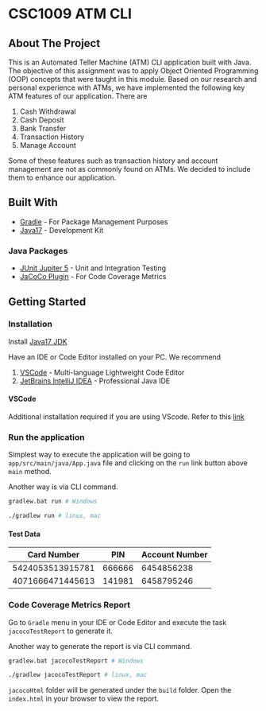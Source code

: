 # CSC1009 ATM CLI

## About The Project

This is an Automated Teller Machine (ATM) CLI application built with Java. The objective of this assignment was to apply Object Oriented Programming (OOP) concepts that were taught in this module. Based on our research and personal experience with ATMs, we have implemented the following key ATM features of our application. There are

1. Cash Withdrawal
2. Cash Deposit
3. Bank Transfer
4. Transaction History
5. Manage Account

Some of these features such as transaction history and account management are not as commonly found on ATMs. We decided to include them to enhance our application.

## Built With

- [Gradle](https://gradle.org/) - For Package Management Purposes
- [Java17](https://adoptium.net/) - Development Kit

### Java Packages

- [JUnit Jupiter 5](https://junit.org/junit5/) - Unit and Integration Testing
- [JaCoCo Plugin](https://docs.gradle.org/current/userguide/jacoco_plugin.html) - For Code Coverage Metrics

## Getting Started

### Installation

Install [Java17 JDK](https://adoptium.net/)

Have an IDE or Code Editor installed on your PC. We recommend

1. [VSCode](https://code.visualstudio.com/) - Multi-language Lightweight Code Editor
2. [JetBrains IntelliJ IDEA](https://www.jetbrains.com/idea/) - Professional Java IDE

#### VSCode

Additional installation required if you are using VScode. Refer to this [link](https://code.visualstudio.com/docs/languages/java)

### Run the application

Simplest way to execute the application will be going to `app/src/main/java/App.java` file and clicking on the `run` link button above `main` method.

Another way is via CLI command.

```bash
gradlew.bat run # Windows

./gradlew run # linux, mac
```

#### Test Data

| Card Number      | PIN    | Account Number |
|------------------|--------|----------------|
| 5424053513915781 | 666666 | 6454856238     |
| 4071666471445613 | 141981 | 6458795246     |

### Code Coverage Metrics Report

Go to `Gradle` menu in your IDE or Code Editor and execute the task `jacocoTestReport` to generate it.

Another way to generate the report is via CLI command.

```bash
gradlew.bat jacocoTestReport # Windows

./gradlew jacocoTestReport # linux, mac
```

`jacocoHtml` folder will be generated under the `build` folder. Open the `index.html` in your browser to view the report.
